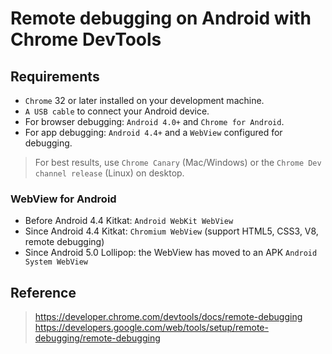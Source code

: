 # Remote debugging on Android with Chrome DevTools

## Requirements
- `Chrome` 32 or later installed on your development machine.
- `A USB cable` to connect your Android device.
- For browser debugging: `Android 4.0+` and `Chrome for Android`.
- For app debugging: `Android 4.4+` and a `WebView` configured for debugging.

> For best results, use `Chrome Canary` (Mac/Windows) or the `Chrome Dev channel release` (Linux) on desktop.

### WebView for Android
- Before Android 4.4 Kitkat: `Android WebKit WebView`
- Since Android 4.4 Kitkat: `Chromium WebView` (support HTML5, CSS3, V8, remote debugging)
- Since Android 5.0 Lollipop: the WebView has moved to an APK `Android System WebView`


## Reference
> https://developer.chrome.com/devtools/docs/remote-debugging
> https://developers.google.com/web/tools/setup/remote-debugging/remote-debugging
